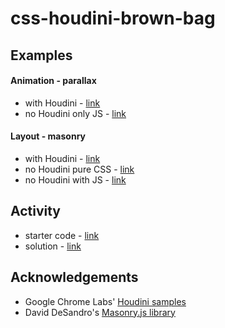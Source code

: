 # css-houdini-brown-bag

## Examples
#### Animation - parallax
- with Houdini - [link](https://catherinephamiss.github.io/css-houdini-brown-bag/examples/animation%20-%20parallax/parallax%20-%20with%20houdini/)
- no Houdini only JS - [link](https://catherinephamiss.github.io/css-houdini-brown-bag/examples/animation%20-%20parallax/parallax%20-%20no%20houdini/)

#### Layout - masonry
- with Houdini - [link](https://catherinephamiss.github.io/css-houdini-brown-bag/examples/layout%20-%20masonry/masonry%20-%20with%20houdini/)
- no Houdini pure CSS - [link](https://catherinephamiss.github.io/css-houdini-brown-bag/examples/layout%20-%20masonry/masonry%20-%20no%20houdini%20pure%20css/)
- no Houdini with JS - [link](https://catherinephamiss.github.io/css-houdini-brown-bag/examples/layout%20-%20masonry/masonry%20-%20no%20houdini%20with%20js/)

## Activity
- starter code - [link](https://catherinephamiss.github.io/css-houdini-brown-bag/activity/starter/)
- solution - [link](https://catherinephamiss.github.io/css-houdini-brown-bag/activity/solution/)

## Acknowledgements
- Google Chrome Labs' [Houdini samples](https://github.com/GoogleChromeLabs/houdini-samples)
- David DeSandro's [Masonry.js library](https://masonry.desandro.com/)